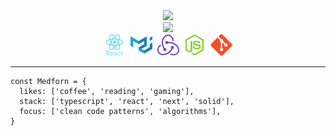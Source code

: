 <div id="header" align="center">
  <img src='https://github.com/BrunnerLivio/brunnerlivio/blob/master/images/welcome.png?raw=true'>
</div>

<div id="header" align="center">
  <img src="https://external-content.duckduckgo.com/iu/?u=http%3A%2F%2Fimg0.joyreactor.com%2Fpics%2Fcomment%2Fgif-pixel-art-girl-cat-1336874.gif&f=1&nofb=1&ipt=666656f6637bf46e68958900f79be0ace25b527c59419b8b83ec26d7a0d0011d&ipo=images" width="175"/>
</div>
 
<div id="stack" align="center">
  <img src="https://raw.githubusercontent.com/devicons/devicon/1119b9f84c0290e0f0b38982099a2bd027a48bf1/icons/react/react-original-wordmark.svg" title="React" alt="React" width="35" height="35"/>&nbsp;
  <img src="https://raw.githubusercontent.com/devicons/devicon/1119b9f84c0290e0f0b38982099a2bd027a48bf1/icons/materialui/materialui-original.svg" title="Material UI" alt="Material UI" width="35" height="35"/>&nbsp;
  <img src="https://raw.githubusercontent.com/devicons/devicon/1119b9f84c0290e0f0b38982099a2bd027a48bf1/icons/redux/redux-original.svg" title="Redux" alt="Redux " width="35" height="35"/>&nbsp;
  <img src="https://raw.githubusercontent.com/devicons/devicon/1119b9f84c0290e0f0b38982099a2bd027a48bf1/icons/nodejs/nodejs-original.svg" title="NodeJs" alt="NodeJs " width="35" height="35"/>&nbsp;
  <img src="https://raw.githubusercontent.com/devicons/devicon/1119b9f84c0290e0f0b38982099a2bd027a48bf1/icons/git/git-original.svg" title="Git" alt="Git" width="35" height="35"/>
</div>

<hr>

```
const Medforn = {
  likes: ['coffee', 'reading', 'gaming'],
  stack: ['typescript', 'react', 'next', 'solid'],
  focus: ['clean code patterns', 'algorithms'],
}
```
